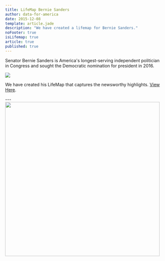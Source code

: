 ```yaml
---
title: LifeMap Bernie Sanders
author: data-for-america
date: 2015-12-08
template: article.jade
description: "We have created a lifemap for Bernie Sanders."
noFooter: true
isLifemap: true
article: true
published: true
---
```


<p>
   Senator Bernie Sanders is America's longest-serving independent politician in Congress and sought the Democratic nomination for president in 2016.
</p>
<p>
<img class="ui medium image" style="margin: 0 auto;" src="http://lifemap.io/img/berniesanders.gif" />
</p>
<p>
   We have created his LifeMap that captures the newsworthy highlights. <a href="http://lifemap.io/berniesanders/" target="_blank">View Here</a>.
</p>
---
<a href="http://lifemap.io/berniesanders/" target="_blank">
<img class="ui medium image" style="width:500px; margin: 0 auto;" src="/img/lifemap/berniesanders.jpg" />
</a>
